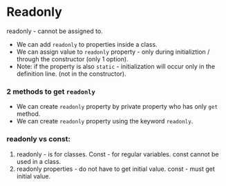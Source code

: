 # Readonly

readonly - cannot be assigned to. 

* We can add `readonly` to properties inside a class. 
* We can assign value to `readonly` property - only during initializtion / through the constructor (only 1 option). 
* Note: if the property is also `static` - initialization will occur only in the definition line. (not in the constructor). 

### 2 methods to get `readonly`
* We can create `readonly` property by private property who has only `get` method. 
* We can create `readonly` property using the keyword `readonly`. 

### readonly vs const:

1. readonly - is for classes. Const - for regular variables. 
const cannot be used in a class. 
2. readonly properties - do not have to get initial value. const - must get initial value. 


